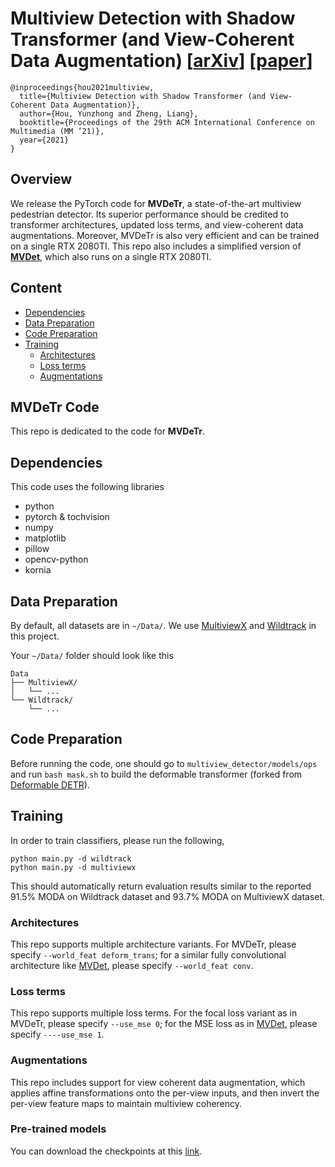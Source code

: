 # Multiview Detection with Shadow Transformer (and View-Coherent Data Augmentation) [[arXiv](https://arxiv.org/pdf/2108.05888.pdf)] [[paper](https://dl.acm.org/doi/abs/10.1145/3474085.3475310)]

```
@inproceedings{hou2021multiview,
  title={Multiview Detection with Shadow Transformer (and View-Coherent Data Augmentation)},
  author={Hou, Yunzhong and Zheng, Liang},
  booktitle={Proceedings of the 29th ACM International Conference on Multimedia (MM ’21)},
  year={2021}
}
```

## Overview

We release the PyTorch code for **MVDeTr**, a state-of-the-art multiview pedestrian detector. Its superior performance should be credited to transformer architectures, updated loss terms, and view-coherent data augmentations. Moreover, MVDeTr is also very efficient and can be trained on a single RTX 2080TI. 
This repo also includes a simplified version of **[MVDet](https://github.com/hou-yz/MVDet)**, which also runs on a single RTX 2080TI. 

## Content
- [Dependencies](#dependencies)
- [Data Preparation](#data-preparation)
- [Code Preparation](#code-preparation)
- [Training](#training)
    * [Architectures](#architectures)
    * [Loss terms](#loss-terms)
    * [Augmentations](#augmentations)

## MVDeTr Code
This repo is dedicated to the code for **MVDeTr**. 

<!-- ![alt text](https://hou-yz.github.io/images/eccv2020_mvdet_architecture.png "Architecture for MVDet") -->

## Dependencies
This code uses the following libraries
- python
- pytorch & tochvision
- numpy
- matplotlib
- pillow
- opencv-python
- kornia

## Data Preparation
By default, all datasets are in `~/Data/`. We use [MultiviewX](https://github.com/hou-yz/MultiviewX) and [Wildtrack](https://www.epfl.ch/labs/cvlab/data/data-wildtrack/) in this project. 

Your `~/Data/` folder should look like this
```
Data
├── MultiviewX/
│   └── ...
└── Wildtrack/ 
    └── ...
```

## Code Preparation
Before running the code, one should go to ```multiview_detector/models/ops``` and run ```bash mask.sh``` to build the deformable transformer (forked from [Deformable DETR](https://github.com/fundamentalvision/Deformable-DETR)). 


## Training
In order to train classifiers, please run the following,
```shell script
python main.py -d wildtrack
python main.py -d multiviewx
``` 
This should automatically return evaluation results similar to the reported 91.5\% MODA on Wildtrack dataset and 93.7\% MODA on MultiviewX dataset. 


### Architectures
This repo supports multiple architecture variants. For MVDeTr, please specify ```--world_feat deform_trans```; for a similar fully convolutional architecture like [MVDet](https://github.com/hou-yz/MVDet), please specify ```--world_feat conv```. 

### Loss terms
This repo supports multiple loss terms. For the focal loss variant as in MVDeTr, please specify ```--use_mse 0```; for the MSE loss as in [MVDet](https://github.com/hou-yz/MVDet), please specify ```----use_mse 1```. 

### Augmentations
This repo includes support for view coherent data augmentation, which applies affine transformations onto the per-view inputs, and then invert the per-view feature maps to maintain multiview coherency. 

### Pre-trained models
You can download the checkpoints at this [link](https://1drv.ms/u/s!AtzsQybTubHfhNRDo-mUXOWPd3Di4Q?e=monHmQ).

